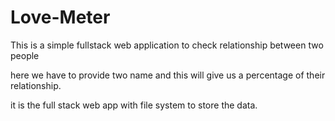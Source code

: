 # Love-Meter
This is a simple fullstack web application to check relationship between two people

here we have to provide two name and this will give us a percentage of their relationship.

it is the full stack web app with file system to store the data.